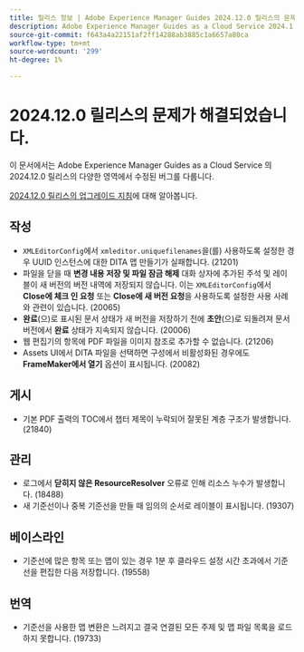 ```yaml
---
title: 릴리스 정보 | Adobe Experience Manager Guides 2024.12.0 릴리스의 문제가 해결되었습니다.
description: Adobe Experience Manager Guides as a Cloud Service 2024.1.0 릴리스의 버그 수정에 대해 알아봅니다.
source-git-commit: f643a4a22151af2ff14288ab3885c1a6657a80ca
workflow-type: tm+mt
source-wordcount: '299'
ht-degree: 1%

---
```


# 2024.12.0 릴리스의 문제가 해결되었습니다.

이 문서에서는 Adobe Experience Manager Guides as a Cloud Service 의 2024.12.0 릴리스의 다양한 영역에서 수정된 버그를 다룹니다.

[2024.12.0 릴리스의 업그레이드 지침](./upgrade-instructions-2024-12-0.md)에 대해 알아봅니다.

## 작성

- `XMLEditorConfig`에서 `xmleditor.uniquefilenames`을(를) 사용하도록 설정한 경우 UUID 인스턴스에 대한 DITA 맵 만들기가 실패합니다. (21201)
- 파일을 닫을 때 **변경 내용 저장 및 파일 잠금 해제** 대화 상자에 추가된 주석 및 레이블이 새 버전의 버전 내역에 저장되지 않습니다. 이는 `XMLEditorConfig`에서 **Close에 체크 인 요청** 또는 **Close에 새 버전 요청**&#x200B;을 사용하도록 설정한 사용 사례와 관련이 있습니다. (20065)
- **완료**(으)로 표시된 문서 상태가 새 버전을 저장하기 전에 **초안**(으)로 되돌려져 문서 버전에서 **완료** 상태가 지속되지 않습니다. (20006)
- 웹 편집기의 항목에 PDF 파일을 이미지 참조로 추가할 수 없습니다. (21206)
- Assets UI에서 DITA 파일을 선택하면 구성에서 비활성화된 경우에도 **FrameMaker에서 열기** 옵션이 표시됩니다. (20082)

## 게시

- 기본 PDF 출력의 TOC에서 챕터 제목이 누락되어 잘못된 계층 구조가 발생합니다. (21840)


## 관리

- 로그에서 **닫히지 않은 ResourceResolver** 오류로 인해 리소스 누수가 발생합니다. (18488)
- 새 기준선이나 중복 기준선을 만들 때 임의의 순서로 레이블이 표시됩니다. (19307)


## 베이스라인

- 기준선에 많은 항목 또는 맵이 있는 경우 1분 후 클라우드 설정 시간 초과에서 기준선을 편집한 다음 저장합니다. (19558)

## 번역

- 기준선을 사용한 맵 변환은 느려지고 결국 연결된 모든 주제 및 맵 파일 목록을 로드하지 못합니다. (19733)
